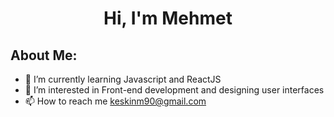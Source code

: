<h1 align="center">Hi, I'm Mehmet</h1>

## About Me:

- 🌱 I’m currently learning Javascript and ReactJS 
- 👀 I’m interested in Front-end development and designing user interfaces
- 📫 How to reach me keskinm90@gmail.com
